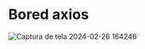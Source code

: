 # Bored axios

![Captura de tela 2024-02-26 164246](https://github.com/Jezebel1990/bored-axios/assets/75287031/13350d3e-6c74-427b-bfdf-e8c72f6faacb)

